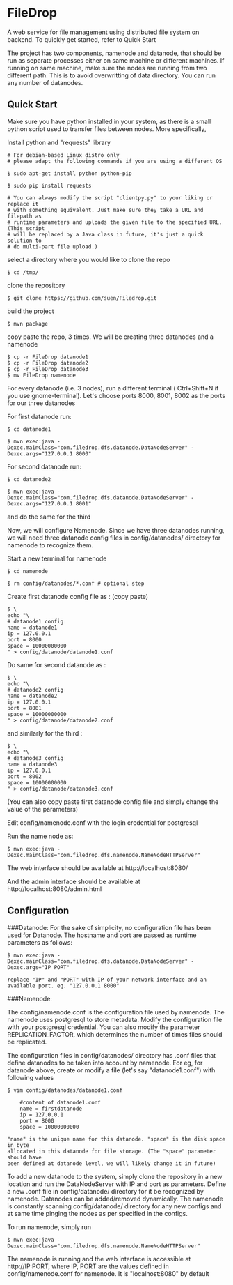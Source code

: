 FileDrop
=======

A web service for file management using distributed file system on backend.
To quickly get started, refer to Quick Start

The project has two components, namenode and datanode, that should be run as
separate processes either on same machine or different machines. If running on
same machine, make sure the nodes are running from two different path. This is
to avoid overwritting of data directory. You can run any number of datanodes.

Quick Start
-----------

Make sure you have python installed in your system, as there is a small python
script used to transfer files between nodes. More specifically, 

Install python and "requests" library

	# For debian-based Linux distro only
	# please adapt the following commands if you are using a different OS

	$ sudo apt-get install python python-pip

	$ sudo pip install requests 

	# You can always modify the script "clientpy.py" to your liking or replace it
	# with something equivalent. Just make sure they take a URL and filepath as 
	# runtime parameters and uploads the given file to the specified URL. (This script
	# will be replaced by a Java class in future, it's just a quick solution to
	# do multi-part file upload.)

select a directory where you would like to clone the repo

	$ cd /tmp/

clone the repository

	$ git clone https://github.com/suen/Filedrop.git

build the project

	$ mvn package

copy paste the repo, 3 times. We will be creating three datanodes and a namenode

	$ cp -r FileDrop datanode1
	$ cp -r FileDrop datanode2
	$ cp -r FileDrop datanode3
	$ mv FileDrop namenode 

For every datanode (i.e. 3 nodes), run a different terminal ( Ctrl+Shift+N if you
use gnome-terminal). Let's choose ports 8000, 8001, 8002 as the ports for our 
three datanodes

For first datanode run:

	$ cd datanode1

	$ mvn exec:java -Dexec.mainClass="com.filedrop.dfs.datanode.DataNodeServer" -Dexec.args="127.0.0.1 8000"

For second datanode run:

	$ cd datanode2

	$ mvn exec:java -Dexec.mainClass="com.filedrop.dfs.datanode.DataNodeServer" -Dexec.args="127.0.0.1 8001"

and do the same for the third

Now, we will configure Namenode. Since we have three datanodes running, we will need
three datanode config files in config/datanodes/ directory for namenode to recognize them.

Start a new terminal for namenode

	$ cd namenode

	$ rm config/datanodes/*.conf # optional step

Create first datanode config file as : (copy paste)

	$ \
	echo "\
	# datanode1 config
	name = datanode1
	ip = 127.0.0.1
	port = 8000
	space = 10000000000 
	" > config/datanode/datanode1.conf
	
Do same for second datanode as :

	$ \
	echo "\
	# datanode2 config
	name = datanode2
	ip = 127.0.0.1
	port = 8001
	space = 10000000000 
	" > config/datanode/datanode2.conf
	
and similarly for the third :

	$ \
	echo "\
	# datanode3 config
	name = datanode3
	ip = 127.0.0.1
	port = 8002
	space = 10000000000 
	" > config/datanode/datanode3.conf
	
(You can also copy paste first datanode config file and simply change the value of the parameters)


Edit config/namenode.conf with the login credential for postgresql

Run the name node as:

	$ mvn exec:java -Dexec.mainClass="com.filedrop.dfs.namenode.NameNodeHTTPServer" 

The web interface should be available at http://localhost:8080/

And the admin interface should be available at http://localhost:8080/admin.html


Configuration
-------------

###Datanode:
For the sake of simplicity, no configuration file has been used for Datanode. The
hostname and port are passed as runtime parameters as follows:

	$ mvn exec:java -Dexec.mainClass="com.filedrop.dfs.datanode.DataNodeServer" -Dexec.args="IP PORT"

	replace "IP" and "PORT" with IP of your network interface and an available port. eg. "127.0.0.1 8000"


###Namenode:

The config/namenode.conf is the configuration file used by namenode. The namenode
uses postgresql to store metadata. Modify the configuration file with your postgresql
credential. You can also modify the parameter REPLICATION_FACTOR, which determines
the number of times files should be replicated. 

The configuration files in config/datanodes/ directory has .conf files that define
datanodes to be taken into account by namenode. For eg, for datanode above, create
or modify a file (let's say "datanode1.conf") with following values

 	$ vim config/datanodes/datanode1.conf

		#content of datanode1.conf
		name = firstdatanode
		ip = 127.0.0.1 
		port = 8000
		space = 10000000000
	
	"name" is the unique name for this datanode. "space" is the disk space in byte
	allocated in this datanode for file storage. (The "space" parameter should have
	been defined at datanode level, we will likely change it in future)

To add a new datanode to the system, simply clone the repository in a new location
and run the DataNodeServer with IP and port as parameters. Define a new .conf file 
in config/datanode/ directory for it be recognized by namenode. Datanodes can be
added/removed dynamically. The namenode is constantly scanning config/datanode/
directory for any new configs and at same time pinging the nodes as per specified
in the configs.




To run namenode, simply run
	
	$ mvn exec:java -Dexec.mainClass="com.filedrop.dfs.namenode.NameNodeHTTPServer" 

The namenode is running and the web interface is accessible at http://IP:PORT, where
IP, PORT are the values defined in config/namenode.conf for namenode. It is "localhost:8080"
by default


